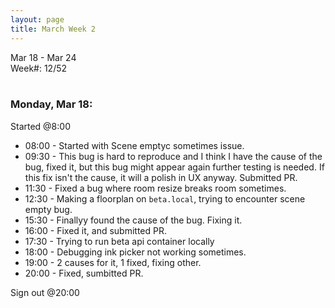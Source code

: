 ```yaml
---
layout: page
title: March Week 2
---
```


Mar 18 - Mar 24<br>
Week#: 12/52<br><br>

### Monday, Mar 18:

Started @8:00

- 08:00 - Started with Scene emptyc sometimes issue.
- 09:30 - This bug is hard to reproduce and I think I have the cause of the bug, fixed it, but this bug might appear again further testing is needed. If this fix isn't the cause, it will a polish in UX anyway. Submitted PR.
- 11:30 - Fixed a bug where room resize breaks room sometimes.
- 12:30 - Making a floorplan on `beta.local`, trying to encounter scene empty bug.
- 15:30 - Finallyy found the cause of the bug. Fixing it.
- 16:00 - Fixed it, and submitted PR.
- 17:30 - Trying to run beta api container locally
- 18:00 - Debugging ink picker not working sometimes.
- 19:00 - 2 causes for it, 1 fixed, fixing other.
- 20:00 - Fixed, sumbitted PR.

Sign out @20:00